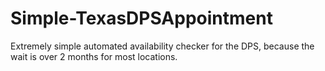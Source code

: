 # Simple-TexasDPSAppointment
Extremely simple automated availability checker for the DPS, because the wait is over 2 months for most locations.

